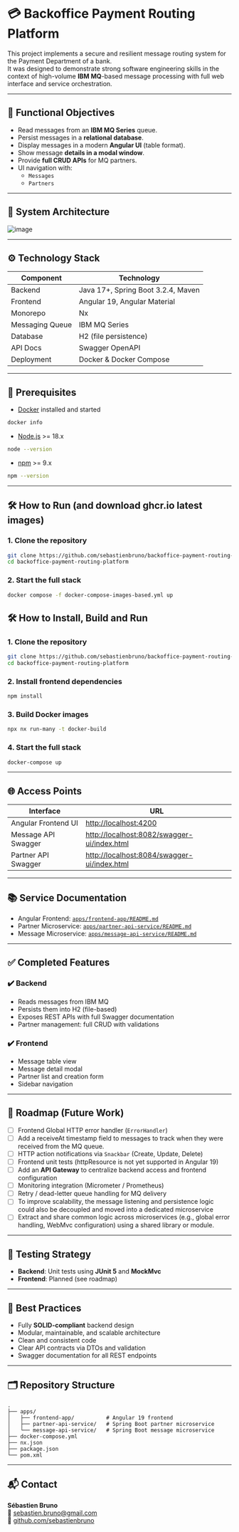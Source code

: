 # 💳 Backoffice Payment Routing Platform

This project implements a secure and resilient message routing system for the Payment Department of a bank.  
It was designed to demonstrate strong software engineering skills in the context of high-volume **IBM MQ**-based message processing with full web interface and service orchestration.

---

## 🚀 Functional Objectives

- Read messages from an **IBM MQ Series** queue.
- Persist messages in a **relational database**.
- Display messages in a modern **Angular UI** (table format).
- Show message **details in a modal window**.
- Provide **full CRUD APIs** for MQ partners.
- UI navigation with:
  - `Messages`
  - `Partners`

---

## 🧱 System Architecture

![image](https://github.com/user-attachments/assets/62c4bb70-6769-4cd4-89bf-22eca63f8de4)


---

## ⚙️ Technology Stack

| Component        | Technology                          |
|------------------|--------------------------------------|
| Backend           | Java 17+, Spring Boot 3.2.4, Maven   |
| Frontend          | Angular 19, Angular Material         |
| Monorepo          | Nx                                   |
| Messaging Queue   | IBM MQ Series                        |
| Database          | H2 (file persistence)                |
| API Docs          | Swagger OpenAPI                      |
| Deployment        | Docker & Docker Compose              |

---

## 🏁 Prerequisites

- [Docker](https://www.docker.com/) installed and started
```bash
docker info
```
- [Node.js](https://nodejs.org/en/) >= 18.x
```bash
node --version
```
- [npm](https://www.npmjs.com/) >= 9.x
```bash
npm --version
```
---

## 🛠️ How to Run (and download ghcr.io latest images)

### 1. Clone the repository
```bash
git clone https://github.com/sebastienbruno/backoffice-payment-routing-platform.git
cd backoffice-payment-routing-platform
```

### 2. Start the full stack
```bash
docker compose -f docker-compose-images-based.yml up
```


## 🛠️ How to Install, Build and Run 

### 1. Clone the repository
```bash
git clone https://github.com/sebastienbruno/backoffice-payment-routing-platform.git
cd backoffice-payment-routing-platform
```

### 2. Install frontend dependencies
```bash
npm install
```

### 3. Build Docker images
```bash
npx nx run-many -t docker-build
```

### 4. Start the full stack
```bash
docker-compose up
```

---

## 🌐 Access Points

| Interface                   | URL                                                      |
|-----------------------------|-----------------------------------------------------------|
| Angular Frontend UI         | [http://localhost:4200](http://localhost:4200)            |
| Message API Swagger         | [http://localhost:8082/swagger-ui/index.html](http://localhost:8082/swagger-ui/index.html) |
| Partner API Swagger         | [http://localhost:8084/swagger-ui/index.html](http://localhost:8084/swagger-ui/index.html) |

---

## 📚 Service Documentation

- Angular Frontend: [`apps/frontend-app/README.md`](apps/frontend-app/README.md)
- Partner Microservice: [`apps/partner-api-service/README.md`](apps/partner-api-service/README.md)
- Message Microservice: [`apps/message-api-service/README.md`](apps/message-api-service/README.md)

---

## ✅ Completed Features

### ✔️ Backend
- Reads messages from IBM MQ
- Persists them into H2 (file-based)
- Exposes REST APIs with full Swagger documentation
- Partner management: full CRUD with validations

### ✔️ Frontend
- Message table view
- Message detail modal
- Partner list and creation form
- Sidebar navigation

---

## 🔮 Roadmap (Future Work)

- [ ] Frontend Global HTTP error handler (`ErrorHandler`)
- [ ] Add a receiveAt timestamp field to messages to track when they were received from the MQ queue.
- [ ] HTTP action notifications via `Snackbar` (Create, Update, Delete)
- [ ] Frontend unit tests (httpResource is not yet supported in Angular 19)
- [ ] Add an **API Gateway** to centralize backend access and frontend configuration
- [ ] Monitoring integration (Micrometer / Prometheus)
- [ ] Retry / dead-letter queue handling for MQ delivery
- [ ] To improve scalability, the message listening and persistence logic could also be decoupled and moved into a dedicated microservice
- [ ] Extract and share common logic across microservices (e.g., global error handling, WebMvc configuration) using a shared library or module.

---

## 🧪 Testing Strategy

- **Backend**: Unit tests using **JUnit 5** and **MockMvc**
- **Frontend**: Planned (see roadmap)

---

## 🧼 Best Practices

- Fully **SOLID-compliant** backend design
- Modular, maintainable, and scalable architecture
- Clean and consistent code
- Clear API contracts via DTOs and validation
- Swagger documentation for all REST endpoints

---

## 🗂️ Repository Structure

```
.
├── apps/
│   ├── frontend-app/          # Angular 19 frontend
│   ├── partner-api-service/   # Spring Boot partner microservice
│   └── message-api-service/   # Spring Boot message microservice
├── docker-compose.yml
├── nx.json
├── package.json
└── pom.xml
```

---

## 📬 Contact

**Sébastien Bruno**  
📧 sebastien.bruno@gmail.com  
🔗 [github.com/sebastienbruno](https://github.com/sebastienbruno)
